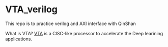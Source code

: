# VTA_verilog
This repo is to practice verilog and AXI interface with QinShan

What is VTA?
[VTA](https://tvm.ai/vta) is a CISC-like processor to accelerate the Deep learining applications.
